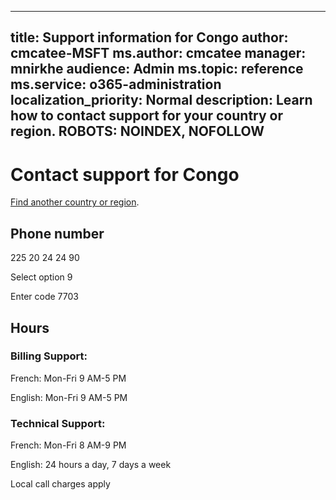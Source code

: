 ﻿
---                                
title: Support information for Congo
author: cmcatee-MSFT
ms.author: cmcatee
manager: mnirkhe
audience: Admin
ms.topic: reference
ms.service: o365-administration
localization_priority: Normal
description: Learn how to contact support for your country or region.
ROBOTS: NOINDEX, NOFOLLOW
---

# Contact support for Congo

[Find another country or region](CernSupportTest1.md). <!--This should go to the parent "Contact support" topic-->

## Phone number
225 20 24 24 90

Select option 9

Enter code 7703

## Hours
### Billing Support:

French: Mon-Fri 9 AM-5 PM

English: Mon-Fri 9 AM-5 PM

### Technical Support:

French: Mon-Fri 8 AM-9 PM

English: 24 hours a day, 7 days a week

Local call charges apply


